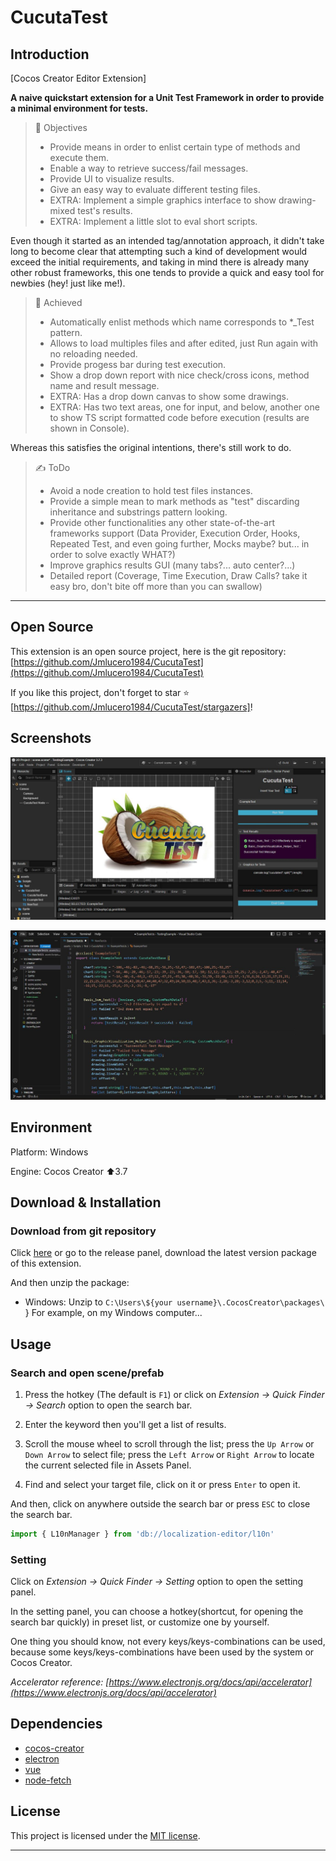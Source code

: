 # CucutaTest

## Introduction

[Cocos Creator Editor Extension]

**A naive quickstart extension for a Unit Test Framework in order to provide a minimal environment for tests.**

> 🎯 Objectives
>
>  - Provide means in order to enlist certain type of methods and execute them.
>  - Enable a way to retrieve success/fail messages.
>  - Provide UI to visualize results.
>  - Give an easy way to evaluate different testing files.
>  - EXTRA: Implement a simple graphics interface to show drawing-mixed test's results.
>  - EXTRA: Implement a little slot to eval short scripts.

Even though it started as an intended tag/annotation approach, it didn't take long to become clear that attempting such a kind of development would exceed the initial requirements, and
taking in mind there is already many other robust frameworks, this one tends to provide a quick and easy tool for newbies (hey! just like me!).

> 🤝 Achieved
>
>  - Automatically enlist methods which name corresponds to *_Test pattern.
>  - Allows to load multiples files and after edited, just Run again with no reloading needed.
>  - Provide progess bar during test execution.
>  - Show a drop down report with nice check/cross icons, method name and result message.
>  - EXTRA: Has a drop down canvas to show some drawings.
>  - EXTRA: Has two text areas, one for input, and below, another one to show TS script formatted code before execution (results are shown in Console).

Whereas this satisfies the original intentions, there's still work to do.

> ✍️ ToDo
>
>  - Avoid a node creation to hold test files instances.
>  - Provide a simple mean to mark methods as "test" discarding inheritance and substrings pattern looking.
>  - Provide other functionalities any other state-of-the-art frameworks support (Data Provider, Execution Order, Hooks, Repeated Test, and even going further, Mocks maybe? but... in order to solve exactly WHAT?) 
>  - Improve graphics results GUI (many tabs?... auto center?...)
>  - Detailed report (Coverage, Time Execution, Draw Calls? take it easy bro, don't bite off more than you can swallow)
 

---

## Open Source

This extension is an open source project, here is the git repository: [https://github.com/Jmlucero1984/CucutaTest](https://github.com/Jmlucero1984/CucutaTest)

If you like this project, don't forget to star ⭐ [https://github.com/Jmlucero1984/CucutaTest/stargazers]!

 
## Screenshots

![main-panel](https://github.com/Jmlucero1984/CucutaTest/blob/main/ScreenShot_01.JPG)
 
 
![code-example](https://github.com/Jmlucero1984/CucutaTest/blob/main/ScreenShot_02.JPG)



## Environment

Platform: Windows

Engine: Cocos Creator ⬆️3.7



## Download & Installation

 
### Download from git repository

Click [here](https://github.com/Jmlucero1984/CucutaTest) or go to the release panel, download the latest version package of this extension.

And then unzip the package:

- Windows: Unzip to `C:\Users\${your username}\.CocosCreator\packages\` }
For example, on my Windows computer...



## Usage

### Search and open scene/prefab

1. Press the hotkey (The default is `F1`) or click on *Extension -> Quick Finder -> Search* option to open the search bar.

2. Enter the keyword then you'll get a list of results.

3. Scroll the mouse wheel to scroll through the list; press the `Up Arrow` or `Down Arrow` to select file; press the `Left Arrow` or `Right Arrow` to locate the current selected file in Assets Panel.

4. Find and select your target file, click on it or press `Enter` to open it.

And then, click on anywhere outside the search bar or press `ESC` to close the search bar.

```ts
import { L10nManager } from 'db://localization-editor/l10n'

```


### Setting

Click on *Extension -> Quick Finder -> Setting* option to open the setting panel.

In the setting panel, you can choose a hotkey(shortcut, for opening the search bar quickly) in preset list, or customize one by yourself.

One thing you should know, not every keys/keys-combinations can be used, because some keys/keys-combinations have been used by the system or Cocos Creator.

*Accelerator reference: [https://www.electronjs.org/docs/api/accelerator](https://www.electronjs.org/docs/api/accelerator)*
 

## Dependencies

- [cocos-creator](https://github.com/cocos-creator)
- [electron](https://github.com/electron/electron)
- [vue](https://github.com/vuejs/vue)
- [node-fetch](https://github.com/node-fetch/node-fetch)



## License

This project is licensed under the [MIT license](https://opensource.org/licenses/MIT).



---
